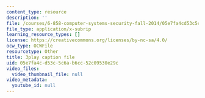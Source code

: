 ```yaml
---
content_type: resource
description: ''
file: /courses/6-858-computer-systems-security-fall-2014/05e7fa4cd53c5c6ab6cc52c09530e29c_MT7X17ZRo1U.vtt
file_type: application/x-subrip
learning_resource_types: []
license: https://creativecommons.org/licenses/by-nc-sa/4.0/
ocw_type: OCWFile
resourcetype: Other
title: 3play caption file
uid: 05e7fa4c-d53c-5c6a-b6cc-52c09530e29c
video_files:
  video_thumbnail_file: null
video_metadata:
  youtube_id: null
---
```

